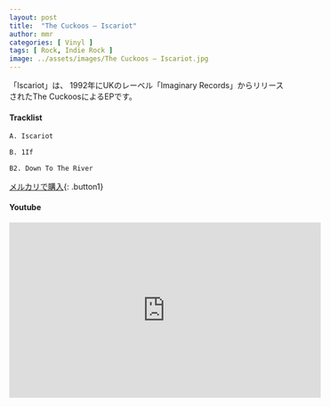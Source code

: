 ```yaml
---
layout: post
title:  "The Cuckoos – Iscariot"
author: mmr
categories: [ Vinyl ]
tags: [ Rock, Indie Rock ]
image: ../assets/images/The Cuckoos – Iscariot.jpg
---
```


「Iscariot」は、
1992年にUKのレーベル「Imaginary Records」からリリースされたThe CuckoosによるEPです。


#### Tracklist
```md
A. Iscariot

B. 1If

B2. Down To The River
```

[メルカリで購入](https://jp.mercari.com/item/m24001796450?afid=6142608987){: .button1}

#### Youtube
<iframe width="560" height="315" src="https://www.youtube.com/embed/4a2dVPDXxrU?si=V-vjj8AsXHS0xy-c" title="YouTube video player" frameborder="0" allow="accelerometer; autoplay; clipboard-write; encrypted-media; gyroscope; picture-in-picture; web-share" referrerpolicy="strict-origin-when-cross-origin" allowfullscreen></iframe>